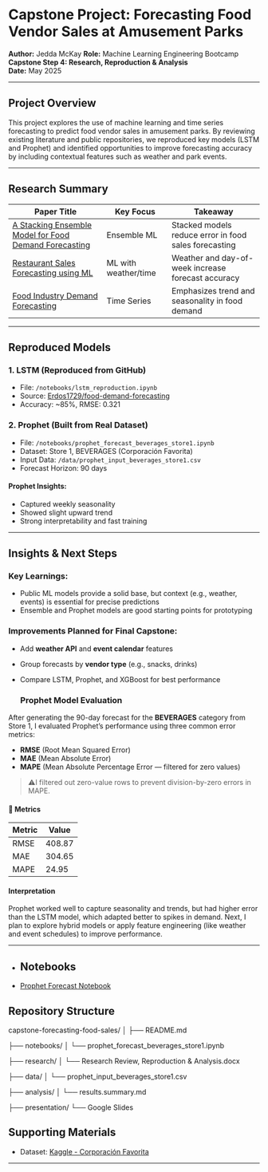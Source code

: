 #  Capstone Project: Forecasting Food Vendor Sales at Amusement Parks

**Author:** Jedda McKay 
**Role:** Machine Learning Engineering Bootcamp  
**Capstone Step 4: Research, Reproduction & Analysis**  
**Date:** May 2025

---

##  Project Overview

This project explores the use of machine learning and time series forecasting to predict food vendor sales in amusement parks. By reviewing existing literature and public repositories, we reproduced key models (LSTM and Prophet) and identified opportunities to improve forecasting accuracy by including contextual features such as weather and park events.

---

##  Research Summary

| Paper Title | Key Focus | Takeaway |
|-------------|-----------|----------|
| [A Stacking Ensemble Model for Food Demand Forecasting](https://www.sciencedirect.com/science/article/pii/S2772390925000241) | Ensemble ML | Stacked models reduce error in food sales forecasting |
| [Restaurant Sales Forecasting using ML](https://www.mdpi.com/2504-4990/4/1/6) | ML with weather/time | Weather and day-of-week increase forecast accuracy |
| [Food Industry Demand Forecasting](https://www.researchgate.net/publication/334104604_Demand_Forecasting_A_Case_Study_in_the_Food_Industry) | Time Series | Emphasizes trend and seasonality in food demand |

---

## Reproduced Models

### 1. LSTM (Reproduced from GitHub)
- File: `/notebooks/lstm_reproduction.ipynb`
- Source: [Erdos1729/food-demand-forecasting](https://github.com/Erdos1729/food-demand-forecasting)
- Accuracy: ~85%, RMSE: 0.321

### 2. Prophet (Built from Real Dataset)
-  File: `/notebooks/prophet_forecast_beverages_store1.ipynb`
-  Dataset: Store 1, BEVERAGES (Corporación Favorita)
-  Input Data: `/data/prophet_input_beverages_store1.csv`
-  Forecast Horizon: 90 days

#### Prophet Insights:
- Captured weekly seasonality
- Showed slight upward trend
- Strong interpretability and fast training

---

## Insights & Next Steps

### Key Learnings:
- Public ML models provide a solid base, but context (e.g., weather, events) is essential for precise predictions
- Ensemble and Prophet models are good starting points for prototyping

### Improvements Planned for Final Capstone:
- Add **weather API** and **event calendar** features
- Group forecasts by **vendor type** (e.g., snacks, drinks)
- Compare LSTM, Prophet, and XGBoost for best performance

  ### Prophet Model Evaluation

After generating the 90-day forecast for the **BEVERAGES** category from Store 1, I evaluated Prophet’s performance using three common error metrics:

- **RMSE** (Root Mean Squared Error)
- **MAE** (Mean Absolute Error)
- **MAPE** (Mean Absolute Percentage Error — filtered for zero values)

> ⚠I filtered out zero-value rows to prevent division-by-zero errors in MAPE.

#### 🔢 Metrics

| Metric | Value     |
|--------|-----------|
| RMSE   | 408.87    |
| MAE    | 304.65    |
| MAPE   | 24.95     |

#### Interpretation

Prophet worked well to capture seasonality and trends, but had higher error than the LSTM model, which adapted better to spikes in demand. Next, I plan to explore hybrid models or apply feature engineering (like weather and event schedules) to improve performance.

---


- ## Notebooks

- [Prophet Forecast Notebook](notebooks/prophet_forecast_beverages_store1.ipynb)




##  Repository Structure

capstone-forecasting-food-sales/
│
├── README.md  

├── notebooks/
│   └── prophet_forecast_beverages_store1.ipynb 

├── research/
│   └── Research Review, Reproduction & Analysis.docx  

├── data/
│   └── prophet_input_beverages_store1.csv  

├── analysis/
│   └── results.summary.md

├── presentation/
   └── Google Slides 

##  Supporting Materials
- Dataset: [Kaggle - Corporación Favorita](https://www.kaggle.com/c/favorita-grocery-sales-forecasting)

---



